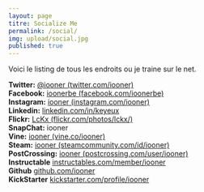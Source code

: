 ```yaml
---
layout: page
titre: Socialize Me
permalink: /social/
img: upload/social.jpg
published: true
---
```


Voici le listing de tous les endroits ou je traine sur le net.  


**Twitter:** [@iooner (twitter.com/iooner)][twitter]  
**Facebook:** [ioonerbe (facebook.com/ioonerbe)][facebook]  
**Instagram:** [iooner (instagram.com/iooner)][insta]  
**Linkedin:** [linkedin.com/in/keyeux][linkedin]  
**Flickr:** [LcKx (flickr.com/photos/lckx/)][flickr]  
**SnapChat:** iooner  
**Vine:** [iooner (vine.co/iooner)][vine]  
**Steam:** [iooner (steamcommunity.com/id/iooner)][steam]  
**PostCrossing:** [iooner (postcrossing.com/user/iooner)][post]  
**Instructable** [instructables.com/member/iooner][instructable]  
**Github** [github.com/iooner][github]  
**KickStarter** [kickstarter.com/profile/iooner][kick]




[twitter]:		https://twitter.com/iooner
[facebook]:		https://www.facebook.com/ioonerbe
[linkedin]:		https://www.linkedin.com/in/keyeux
[insta]:		http://instagram.com/iooner
[post]:			http://www.postcrossing.com/user/iooner
[vine]:			https://vine.co/Iooner
[steam]:		http://steamcommunity.com/id/iooner
[flickr]: 		https://www.flickr.com/photos/lckx/
[instructable]: http://www.instructables.com/member/iooner/
[github]:		http://github.com/iooner
[kick]:			https://www.kickstarter.com/profile/iooner